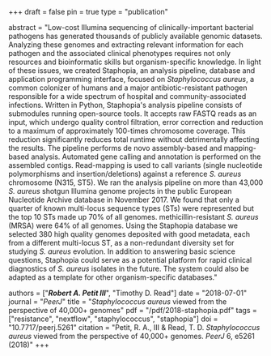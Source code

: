 +++
draft = false
pin = true
type = "publication"

abstract = "Low-cost Illumina sequencing of clinically-important bacterial pathogens has generated thousands of publicly available genomic datasets. Analyzing these genomes and extracting relevant information for each pathogen and the associated clinical phenotypes requires not only resources and bioinformatic skills but organism-specific knowledge. In light of these issues, we created Staphopia, an analysis pipeline, database and application programming interface, focused on *Staphylococcus aureus*, a common colonizer of humans and a major antibiotic-resistant pathogen responsible for a wide spectrum of hospital and community-associated infections. Written in Python, Staphopia's analysis pipeline consists of submodules running open-source tools. It accepts raw FASTQ reads as an input, which undergo quality control filtration, error correction and reduction to a maximum of approximately 100-times chromosome coverage. This reduction significantly reduces total runtime without detrimentally affecting the results. The pipeline performs de novo assembly-based and mapping-based analysis. Automated gene calling and annotation is performed on the assembled contigs. Read-mapping is used to call variants (single nucleotide polymorphisms and insertion/deletions) against a reference *S. aureus* chromosome (N315, ST5). We ran the analysis pipeline on more than 43,000 *S. aureus* shotgun Illumina genome projects in the public European Nucleotide Archive database in November 2017. We found that only a quarter of known multi-locus sequence types (STs) were represented but the top 10 STs made up 70% of all genomes. methicillin-resistant *S. aureus* (MRSA) were 64% of all genomes. Using the Staphopia database we selected 380 high quality genomes deposited with good metadata, each from a different multi-locus ST, as a non-redundant diversity set for studying *S. aureus* evolution. In addition to answering basic science questions, Staphopia could serve as a potential platform for rapid clinical diagnostics of *S. aureus* isolates in the future. The system could also be adapted as a template for other organism-specific databases."

authors = ["***Robert A. Petit III***", "Timothy D. Read"]
date = "2018-07-01"
journal = "*PeerJ*"
title = "*Staphylococcus aureus* viewed from the perspective of 40,000+ genomes"
pdf = "/pdf/2018-staphopia.pdf"
tags = ["resistance", "nextflow", "staphylococcus", "staphopia"]
doi = "10.7717/peerj.5261"
citation = "Petit, R. A., III & Read, T. D. *Staphylococcus aureus* viewed from the perspective of 40,000+ genomes. *PeerJ* 6, e5261 (2018)"
+++
